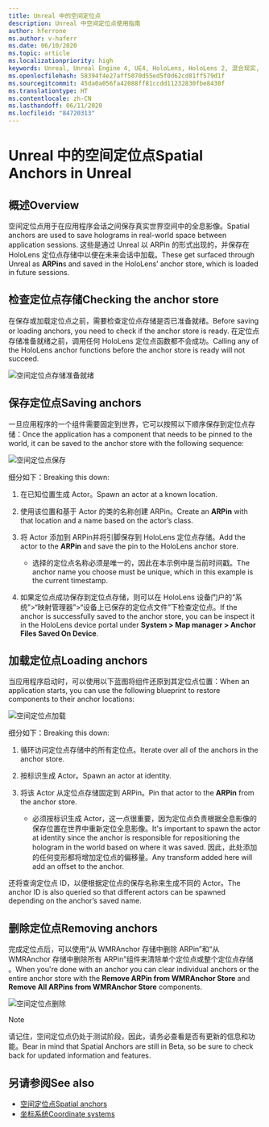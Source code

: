 ```yaml
---
title: Unreal 中的空间定位点
description: Unreal 中空间定位点使用指南
author: hferrone
ms.author: v-haferr
ms.date: 06/10/2020
ms.topic: article
ms.localizationpriority: high
keywords: Unreal, Unreal Engine 4, UE4, HoloLens, HoloLens 2, 混合现实, 开发, 功能, 文档, 指南, 全息影像, 空间定位点
ms.openlocfilehash: 58394f4e27aff5070d55ed5f0d62cd81ff579d1f
ms.sourcegitcommit: 45da0a056fa42088ff81ccdd11232830fbe8430f
ms.translationtype: HT
ms.contentlocale: zh-CN
ms.lasthandoff: 06/11/2020
ms.locfileid: "84720313"
---
```

# <a name="spatial-anchors-in-unreal"></a><span data-ttu-id="39fcd-104">Unreal 中的空间定位点</span><span class="sxs-lookup"><span data-stu-id="39fcd-104">Spatial Anchors in Unreal</span></span>

## <a name="overview"></a><span data-ttu-id="39fcd-105">概述</span><span class="sxs-lookup"><span data-stu-id="39fcd-105">Overview</span></span>

<span data-ttu-id="39fcd-106">空间定位点用于在应用程序会话之间保存真实世界空间中的全息影像。</span><span class="sxs-lookup"><span data-stu-id="39fcd-106">Spatial anchors are used to save holograms in real-world space between application sessions.</span></span>  <span data-ttu-id="39fcd-107">这些是通过 Unreal 以 ARPin 的形式出现的，并保存在 HoloLens 定位点存储中以便在未来会话中加载。</span><span class="sxs-lookup"><span data-stu-id="39fcd-107">These get surfaced through Unreal as **ARPin**s and saved in the HoloLens’ anchor store, which is loaded in future sessions.</span></span> 

## <a name="checking-the-anchor-store"></a><span data-ttu-id="39fcd-108">检查定位点存储</span><span class="sxs-lookup"><span data-stu-id="39fcd-108">Checking the anchor store</span></span>

<span data-ttu-id="39fcd-109">在保存或加载定位点之前，需要检查定位点存储是否已准备就绪。</span><span class="sxs-lookup"><span data-stu-id="39fcd-109">Before saving or loading anchors, you need to check if the anchor store is ready.</span></span>  <span data-ttu-id="39fcd-110">在定位点存储准备就绪之前，调用任何 HoloLens 定位点函数都不会成功。</span><span class="sxs-lookup"><span data-stu-id="39fcd-110">Calling any of the HoloLens anchor functions before the anchor store is ready will not succeed.</span></span>  

![空间定位点存储准备就绪](images/unreal-spatialanchors-store-ready.PNG)

## <a name="saving-anchors"></a><span data-ttu-id="39fcd-112">保存定位点</span><span class="sxs-lookup"><span data-stu-id="39fcd-112">Saving anchors</span></span>

<span data-ttu-id="39fcd-113">一旦应用程序的一个组件需要固定到世界，它可以按照以下顺序保存到定位点存储：</span><span class="sxs-lookup"><span data-stu-id="39fcd-113">Once the application has a component that needs to be pinned to the world, it can be saved to the anchor store with the following sequence:</span></span> 

![空间定位点保存](images/unreal-spatialanchors-save.PNG)

<span data-ttu-id="39fcd-115">细分如下：</span><span class="sxs-lookup"><span data-stu-id="39fcd-115">Breaking this down:</span></span>
1. <span data-ttu-id="39fcd-116">在已知位置生成 Actor。</span><span class="sxs-lookup"><span data-stu-id="39fcd-116">Spawn an actor at a known location.</span></span>
2. <span data-ttu-id="39fcd-117">使用该位置和基于 Actor 的类的名称创建 ARPin。</span><span class="sxs-lookup"><span data-stu-id="39fcd-117">Create an **ARPin** with that location and a name based on the actor’s class.</span></span> 
3. <span data-ttu-id="39fcd-118">将 Actor 添加到 ARPin并将引脚保存到 HoloLens 定位点存储。</span><span class="sxs-lookup"><span data-stu-id="39fcd-118">Add the actor to the **ARPin** and save the pin to the HoloLens anchor store.</span></span>  
    * <span data-ttu-id="39fcd-119">选择的定位点名称必须是唯一的，因此在本示例中是当前时间戳。</span><span class="sxs-lookup"><span data-stu-id="39fcd-119">The anchor name you choose must be unique, which in this example is the current timestamp.</span></span> 

4. <span data-ttu-id="39fcd-120">如果定位点成功保存到定位点存储，则可以在 HoloLens 设备门户的“系统”>“映射管理器”>“设备上已保存的定位点文件”下检查定位点。</span><span class="sxs-lookup"><span data-stu-id="39fcd-120">If the anchor is successfully saved to the anchor store, you can be inspect it in the HoloLens device portal under **System > Map manager > Anchor Files Saved On Device**.</span></span> 

## <a name="loading-anchors"></a><span data-ttu-id="39fcd-121">加载定位点</span><span class="sxs-lookup"><span data-stu-id="39fcd-121">Loading anchors</span></span>

<span data-ttu-id="39fcd-122">当应用程序启动时，可以使用以下蓝图将组件还原到其定位点位置：</span><span class="sxs-lookup"><span data-stu-id="39fcd-122">When an application starts, you can use the following blueprint to restore components to their anchor locations:</span></span>

![空间定位点加载](images/unreal-spatialanchors-load.PNG)

<span data-ttu-id="39fcd-124">细分如下：</span><span class="sxs-lookup"><span data-stu-id="39fcd-124">Breaking this down:</span></span>
1. <span data-ttu-id="39fcd-125">循环访问定位点存储中的所有定位点。</span><span class="sxs-lookup"><span data-stu-id="39fcd-125">Iterate over all of the anchors in the anchor store.</span></span> 
2. <span data-ttu-id="39fcd-126">按标识生成 Actor。</span><span class="sxs-lookup"><span data-stu-id="39fcd-126">Spawn an actor at identity.</span></span>
3. <span data-ttu-id="39fcd-127">将该 Actor 从定位点存储固定到 ARPin。</span><span class="sxs-lookup"><span data-stu-id="39fcd-127">Pin that actor to the **ARPin** from the anchor store.</span></span>  

    * <span data-ttu-id="39fcd-128">必须按标识生成 Actor，这一点很重要，因为定位点负责根据全息影像的保存位置在世界中重新定位全息影像。</span><span class="sxs-lookup"><span data-stu-id="39fcd-128">It's important to spawn the actor at identity since the anchor is responsible for repositioning the hologram in the world based on where it was saved.</span></span> <span data-ttu-id="39fcd-129">因此，此处添加的任何变形都将增加定位点的偏移量。</span><span class="sxs-lookup"><span data-stu-id="39fcd-129">Any transform added here will add an offset to the anchor.</span></span> 

<span data-ttu-id="39fcd-130">还将查询定位点 ID，以便根据定位点的保存名称来生成不同的 Actor。</span><span class="sxs-lookup"><span data-stu-id="39fcd-130">The anchor ID is also queried so that different actors can be spawned depending on the anchor’s saved name.</span></span> 

## <a name="removing-anchors"></a><span data-ttu-id="39fcd-131">删除定位点</span><span class="sxs-lookup"><span data-stu-id="39fcd-131">Removing anchors</span></span> 

<span data-ttu-id="39fcd-132">完成定位点后，可以使用“从 WMRAnchor 存储中删除 ARPin”和“从 WMRAnchor 存储中删除所有 ARPin”组件来清除单个定位点或整个定位点存储 。</span><span class="sxs-lookup"><span data-stu-id="39fcd-132">When you're done with an anchor you can clear individual anchors or the entire anchor store with the **Remove ARPin from WMRAnchor Store** and **Remove All ARPins from WMRAnchor Store** components.</span></span>

![空间定位点删除](images/unreal-spatialanchors-remove.PNG)

> [!NOTE]
> <span data-ttu-id="39fcd-134">请记住，空间定位点仍处于测试阶段，因此，请务必查看是否有更新的信息和功能。</span><span class="sxs-lookup"><span data-stu-id="39fcd-134">Bear in mind that Spatial Anchors are still in Beta, so be sure to check back for updated information and features.</span></span>

## <a name="see-also"></a><span data-ttu-id="39fcd-135">另请参阅</span><span class="sxs-lookup"><span data-stu-id="39fcd-135">See also</span></span>
* [<span data-ttu-id="39fcd-136">空间定位点</span><span class="sxs-lookup"><span data-stu-id="39fcd-136">Spatial anchors</span></span>](spatial-anchors.md)
* [<span data-ttu-id="39fcd-137">坐标系统</span><span class="sxs-lookup"><span data-stu-id="39fcd-137">Coordinate systems</span></span>](coordinate-systems.md)
